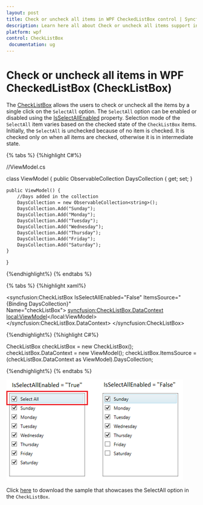 ```yaml
---
layout: post
title: Check or uncheck all items in WPF CheckedListBox control | Syncfusion
description: Learn here all about Check or uncheck all items support in Syncfusion WPF CheckedListBox (CheckListBox) control and more.
platform: wpf
control: CheckListBox
 documentation: ug
---
```


# Check or uncheck all items in WPF CheckedListBox (CheckListBox)

The [CheckListBox](https://www.syncfusion.com/wpf-ui-controls/CheckedListBox) allows the users to check or uncheck all the items by a single click on the `SelectAll` option. The `SelectAll` option can be enabled or disabled using the [IsSelectAllEnabled](https://help.syncfusion.com/cr/wpf/Syncfusion.Windows.Tools.Controls.CheckListBox.html#Syncfusion_Windows_Tools_Controls_CheckListBox_IsSelectAllEnabled) property. Selection mode of the `SelectAll` item varies based on the checked state of the `CheckListBox` items. Initially, the `SelectAll` is unchecked because of no item is checked. It is checked only on when all items are checked, otherwise it is in intermediate state.

{% tabs %}
{%highlight C#%}
 
//ViewModel.cs

class ViewModel { 
    public ObservableCollection<string> DaysCollection { get; set; }

    public ViewModel() {
        //Days added in the collection
        DaysCollection = new ObservableCollection<string>();
        DaysCollection.Add("Sunday");
        DaysCollection.Add("Monday");
        DaysCollection.Add("Tuesday");
        DaysCollection.Add("Wednesday");
        DaysCollection.Add("Thursday");
        DaysCollection.Add("Friday");
        DaysCollection.Add("Saturday");
    }
}

{%endhighlight%}
{% endtabs %}

{% tabs %}
{%highlight xaml%}

<syncfusion:CheckListBox IsSelectAllEnabled="False"
                         ItemsSource="{Binding DaysCollection}"                 
                         Name="checkListBox">
    <syncfusion:CheckListBox.DataContext>
        <local:ViewModel></local:ViewModel>
    </syncfusion:CheckListBox.DataContext>
</syncfusion:CheckListBox>

{%endhighlight%}
{%highlight C#%}

CheckListBox checkListBox = new CheckListBox();
checkListBox.DataContext = new ViewModel();
checkListBox.ItemsSource = (checkListBox.DataContext as ViewModel).DaysCollection;

{%endhighlight%}
{% endtabs %}

![CheckListBox items are selected using the SelectAll option](Select-All_images/select_all.png)

Click [here](https://github.com/SyncfusionExamples/wpf-checked-listbox-examples/tree/master/Samples/SelectAll) to download the sample that showcases the SelectAll option in the `CheckListBox`.
